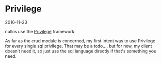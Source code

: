 Privilege
=================
2016-11-23


nullos use the [Privilege](https://github.com/lingtalfi/Privilege) framework.


As far as the crud module is concerned, my first intent was to use Privilege for every single sql privilege.
That may be a todo..., but for now, my client doesn't need it, so just use the sql language directly if that's something
you need.








